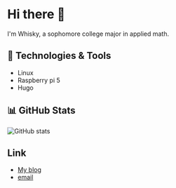 # Hi there 👋

I'm Whisky, a sophomore college major in applied math.

## 🔧 Technologies & Tools
- Linux
- Raspberry pi 5
- Hugo

## 📊 GitHub Stats
![GitHub stats](https://github-readme-stats.vercel.app/api?username=windson&show_icons=true&theme=radical)

## Link
- [My blog](https://www.windson.cc/)
- [email](mailto:info@windson.cc)

